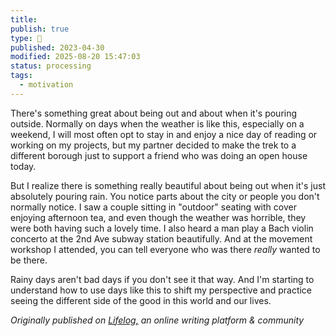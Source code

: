 ```yaml
---
title:
publish: true
type: 🌳
published: 2023-04-30
modified: 2025-08-20 15:47:03
status: processing
tags:
  - motivation
---
```

There's something great about being out and about when it's pouring outside. 
Normally on days when the weather is like this, especially on a weekend, I will most often opt to stay in and enjoy a nice day of reading or working on my projects, but my partner decided to make the trek to a different borough just to support a friend who was doing an open house today. 

But I realize there is something really beautiful about being out when it's just absolutely pouring rain. You notice parts about the city or people you don't normally notice. I saw a couple sitting in "outdoor" seating with cover enjoying afternoon tea, and even though the weather was horrible, they were both having such a lovely time. I also heard a man play a Bach violin concerto at the 2nd Ave subway station beautifully. And at the movement workshop I attended, you can tell everyone who was there *really* wanted to be there. 

Rainy days aren't bad days if you don't see it that way. And I'm starting to understand how to use days like this to shift my perspective and practice seeing the different side of the good in this world and our lives. 

*Originally published on [Lifelog,](https://golifelog.com/) an online writing platform & community*